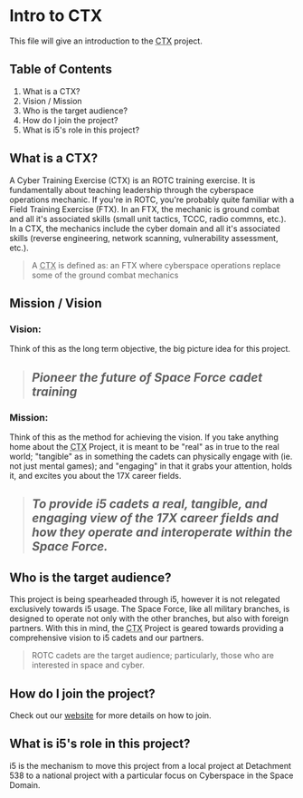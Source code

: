 # Intro to CTX

This file will give an introduction to the <abbr title='Cyber Training Exercise'>CTX</abbr> project.

## Table of Contents

1. What is a CTX?
1. Vision / Mission
1. Who is the target audience?
1. How do I join the project?
1. What is i5's role in this project?

## What is a CTX?

A Cyber Training Exercise (CTX) is an ROTC training exercise. It is fundamentally about teaching leadership through the cyberspace operations mechanic. If you're in ROTC, you're probably quite familiar with a Field Training Exercise (FTX). In an FTX, the mechanic is ground combat and all it's associated skills (small unit tactics, TCCC, radio commns, etc.). In a CTX, the mechanics include the cyber domain and all it's associated skills (reverse engineering, network scanning, vulnerability assessment, etc.).

> A <abbr title='Cyber Training Exercise'>CTX</abbr> is defined as: an FTX where cyberspace operations replace some of the ground combat mechanics

## Mission / Vision

### Vision:

Think of this as the long term objective, the big picture idea for this project.


> ## *Pioneer the future of Space Force cadet training*


### Mission:

Think of this as the method for achieving the vision. If you take anything home about the <abbr title='Cyber Training Exercise'>CTX</abbr> Project, it is meant to be "real" as in true to the real world; "tangible" as in something the cadets can physically engage with (ie. not just mental games); and "engaging" in that it grabs your attention, holds it, and excites you about the 17X career fields.


> ## *To provide i5 cadets a real, tangible, and engaging view of the 17X career fields and how they operate and interoperate within the Space Force.*


## Who is the target audience?

This project is being spearheaded through i5, however it is not relegated exclusively towards i5 usage. The Space Force, like all military branches, is designed to operate not only with the other branches, but also with foreign partners. With this in mind, the <abbr title='Cyber Training Exercise'>CTX</abbr> Project is geared towards providing a comprehensive vision to i5 cadets and our partners.

> ROTC cadets are the target audience; particularly, those who are interested in space and cyber.

## How do I join the project?

Check out our [website](https://i5space.com/ctx) for more details on how to join.

## What is i5's role in this project?

i5 is the mechanism to move this project from a local project at Detachment 538 to a national project with a particular focus on Cyberspace in the Space Domain.
